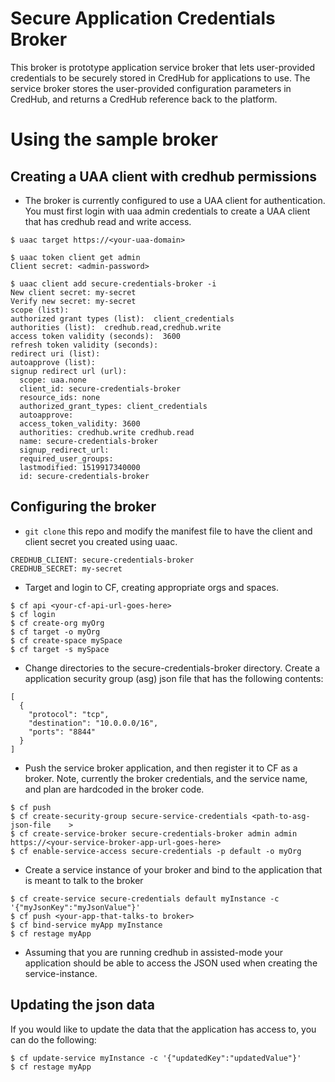 
# Secure Application Credentials Broker

This broker is prototype application service broker that lets user-provided credentials to be securely stored in CredHub for applications to use. 
The service broker stores the user-provided configuration parameters in CredHub, and returns a CredHub reference back to the platform.


# Using the sample broker
## Creating a UAA client with credhub permissions

* The broker is currently configured to use a UAA client for authentication. You must first login with uaa admin credentials to create a UAA client that has credhub read and write access.

```
$ uaac target https://<your-uaa-domain>

$ uaac token client get admin
Client secret: <admin-password>

$ uaac client add secure-credentials-broker -i
New client secret: my-secret
Verify new secret: my-secret
scope (list):
authorized grant types (list):  client_credentials
authorities (list):  credhub.read,credhub.write
access token validity (seconds):  3600
refresh token validity (seconds):
redirect uri (list):
autoapprove (list):
signup redirect url (url):
  scope: uaa.none
  client_id: secure-credentials-broker
  resource_ids: none
  authorized_grant_types: client_credentials
  autoapprove:
  access_token_validity: 3600
  authorities: credhub.write credhub.read
  name: secure-credentials-broker
  signup_redirect_url:
  required_user_groups:
  lastmodified: 1519917340000
  id: secure-credentials-broker
```

## Configuring the broker

* `git clone` this repo and modify the manifest file to have the client and client secret you created using uaac.

```
CREDHUB_CLIENT: secure-credentials-broker
CREDHUB_SECRET: my-secret
```

* Target and login to CF, creating appropriate orgs and spaces.

```
$ cf api <your-cf-api-url-goes-here>
$ cf login
$ cf create-org myOrg
$ cf target -o myOrg
$ cf create-space mySpace
$ cf target -s mySpace
```

* Change directories to the secure-credentials-broker directory. Create a application security group (asg) json file that has the following contents:

```
[
  {
    "protocol": "tcp",
    "destination": "10.0.0.0/16",
    "ports": "8844"
  }
]
```

* Push the service broker application, and then register it to CF as a broker. 
Note, currently the broker credentials, and the service name, and plan are hardcoded in the broker code.


```
$ cf push
$ cf create-security-group secure-service-credentials <path-to-asg-json-file    >
$ cf create-service-broker secure-credentials-broker admin admin https://<your-service-broker-app-url-goes-here>
$ cf enable-service-access secure-credentials -p default -o myOrg
```

* Create a service instance of your broker and bind to the application that is meant to talk to the broker
```
$ cf create-service secure-credentials default myInstance -c '{"myJsonKey":"myJsonValue"}'
$ cf push <your-app-that-talks-to broker> 
$ cf bind-service myApp myInstance
$ cf restage myApp 
```

* Assuming that you are running credhub in assisted-mode your application should be able to access the JSON used when creating the service-instance.  

## Updating the json data

If you would like to update the data that the application has access to, you can do the following:

```
$ cf update-service myInstance -c '{"updatedKey":"updatedValue"}'
$ cf restage myApp
```

